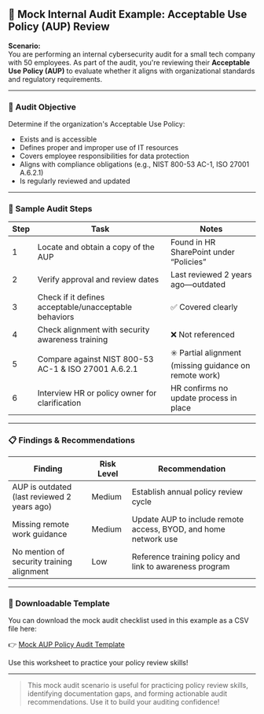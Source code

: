 ## 🧪 Mock Internal Audit Example: Acceptable Use Policy (AUP) Review

**Scenario:**  
You are performing an internal cybersecurity audit for a small tech company with 50 employees. As part of the audit, you're reviewing their **Acceptable Use Policy (AUP)** to evaluate whether it aligns with organizational standards and regulatory requirements.

---

### 📌 Audit Objective

Determine if the organization's Acceptable Use Policy:

- Exists and is accessible
- Defines proper and improper use of IT resources
- Covers employee responsibilities for data protection
- Aligns with compliance obligations (e.g., NIST 800-53 AC-1, ISO 27001 A.6.2.1)
- Is regularly reviewed and updated

---

### 🔎 Sample Audit Steps

| Step | Task | Notes |
|------|------|-------|
| 1 | Locate and obtain a copy of the AUP | Found in HR SharePoint under “Policies” |
| 2 | Verify approval and review dates | Last reviewed 2 years ago—outdated |
| 3 | Check if it defines acceptable/unacceptable behaviors | ✅ Covered clearly |
| 4 | Check alignment with security awareness training | ❌ Not referenced |
| 5 | Compare against NIST 800-53 AC-1 & ISO 27001 A.6.2.1 | ✳️ Partial alignment (missing guidance on remote work) |
| 6 | Interview HR or policy owner for clarification | HR confirms no update process in place |

---

### 📋 Findings & Recommendations

| Finding | Risk Level | Recommendation |
|---------|------------|----------------|
| AUP is outdated (last reviewed 2 years ago) | Medium | Establish annual policy review cycle |
| Missing remote work guidance | Medium | Update AUP to include remote access, BYOD, and home network use |
| No mention of security training alignment | Low | Reference training policy and link to awareness program |

---

### 📆 Downloadable Template

You can download the mock audit checklist used in this example as a CSV file here:

👉 [Mock AUP Policy Audit Template](resources/mock_aup_policy_audit_template.csv)

Use this worksheet to practice your policy review skills!

---

> This mock audit scenario is useful for practicing policy review skills, identifying documentation gaps, and forming actionable audit recommendations. Use it to build your auditing confidence!
